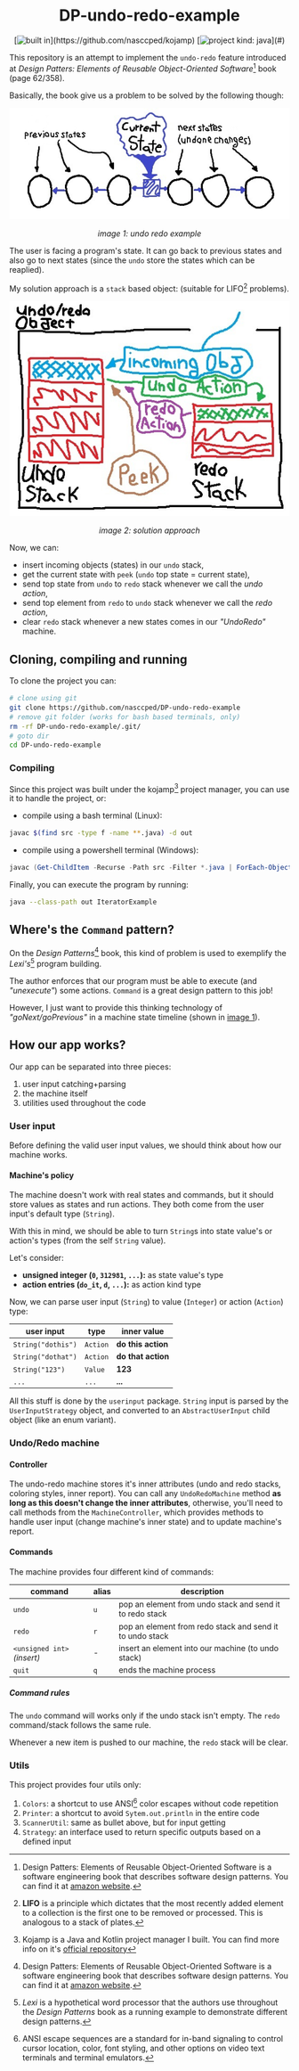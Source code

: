 <div align="center">

DP-undo-redo-example
====================

[![built in](https://img.shields.io/badge/built_in-kojamp_0.1.1-blue?)](https://github.com/nasccped/kojamp)
[![project kind: java](https://img.shields.io/badge/project_kind-java-orange?)](#)

</div>

This repository is an attempt to implement the `undo-redo` feature
introduced at _Design Patters: Elements of Reusable Object-Oriented
Software_[^design-patterns-book] book (page 62/358).

Basically, the book give us a problem to be solved by the following
though:

<div align="center" id="image-01">

![image 1: undo redo example](./images/undo-redo-example.jpg)

_image 1: undo redo example_

</div>

The user is facing a program's state. It can go back to previous
states and also go to next states (since the `undo` store the states
which can be reaplied).

My solution approach is a `stack` based object: (suitable for
LIFO[^lifo] problems).

<div align="center" id="image-02">

![image 2: solution approach](./images/solution-approach.jpg)

_image 2: solution approach_

</div>

Now, we can:
- insert incoming objects (states) in our `undo` stack,
- get the current state with `peek` (`undo` top state = current
  state),
- send top state from `undo` to `redo` stack whenever we call the
  _undo action_,
- send top element from `redo` to `undo` stack whenever we call the
  _redo action_,
- clear `redo` stack whenever a new states comes in our _"UndoRedo"_
  machine.

## Cloning, compiling and running

To clone the project you can:

```sh
# clone using git
git clone https://github.com/nasccped/DP-undo-redo-example
# remove git folder (works for bash based terminals, only)
rm -rf DP-undo-redo-example/.git/
# goto dir
cd DP-undo-redo-example
```

### Compiling

Since this project was built under the kojamp[^kojamp] project
manager, you can use it to handle the project, or:

- compile using a bash terminal (Linux):
```sh
javac $(find src -type f -name **.java) -d out
```
- compile using a powershell terminal (Windows):
```powershell
javac (Get-ChildItem -Recurse -Path src -Filter *.java | ForEach-Object { $_.FullName }) -d out
```

Finally, you can execute the program by running:
```sh
java --class-path out IteratorExample
```

## Where's the `Command` pattern?

On the _Design Patterns_[^design-patterns-book] book, this kind of
problem is used to exemplify the _Lexi's_[^lexi-program] program
building.

The author enforces that our program must be able to execute (and
_"unexecute"_) some actions. `Command` is a great design pattern to
this job!

However, I just want to provide this thinking technology of
_"goNext/goPrevious"_ in a machine state timeline (shown in
[image 1](#image-01)).

## How our app works?

Our app can be separated into three pieces:

1. user input catching+parsing
2. the machine itself
3. utilities used throughout the code

### User input

Before defining the valid user input values, we should think about
how our machine works.

#### Machine's policy

The machine doesn't work with real states and commands, but it should
store values as states and run actions. They both come from the user
input's default type (`String`).

With this in mind, we should be able to turn `String`s into state
value's or action's types (from the self `String` value).

Let's consider:
- **unsigned integer (`0`, `312981`, `...`):** as state value's type
- **action entries (`do_it`, `d`, `...`):** as action kind type

Now, we can parse user input (`String`) to value (`Integer`) or
action (`Action`) type:

| user input         | type     | inner value        |
| ------------------ | -------- | ------------------ |
| `String("dothis")` | `Action` | **do this action** |
| `String("dothat")` | `Action` | **do that action** |
| `String("123")`    | `Value`  | **123**            |
| `...`              | `...`    | **...**            |

All this stuff is done by the `userinput` package. `String` input is
parsed by the `UserInputStrategy` object, and converted to an
`AbstractUserInput` child object (like an enum variant).

### Undo/Redo machine

#### Controller

The undo-redo machine stores it's inner attributes (undo and redo
stacks, coloring styles, inner report). You can call any
`UndoRedoMachine` method **as long as this doesn't change the inner
attributes**, otherwise, you'll need to call methods from the
`MachineController`, which provides methods to handle user input
(change machine's inner state) and to update machine's report.

#### Commands

The machine provides four different kind of commands:

| command                     | alias | description                                              |
| --------------------------- | ----- | -------------------------------------------------------- |
| `undo`                      | `u`   | pop an element from undo stack and send it to redo stack |
| `redo`                      | `r`   | pop an element from redo stack and send it to undo stack |
| `<unsigned int>` _(insert)_ | _-_   | insert an element into our machine (to undo stack)       |
| `quit`                      | `q`   | ends the machine process                                 |

##### Command rules

The `undo` command will works only if the undo stack isn't empty. The
`redo` command/stack follows the same rule.

Whenever a new item is pushed to our machine, the `redo` stack will
be clear.

### Utils

This project provides four utils only:

1. `Colors`: a shortcut to use ANSI[^ansi] color escapes without code
   repetition
2. `Printer`: a shortcut to avoid `Sytem.out.println` in the entire
   code
3. `ScannerUtil`: same as bullet above, but for input getting
4. `Strategy`: an interface used to return specific outputs based on
   a defined input

[^design-patterns-book]: Design Patters: Elements of Reusable
  Object-Oriented Software is a software engineering book that
  describes software design patterns. You can find it at
  [amazon website](https://www.amazon.com/Design-Patterns-Elements-Reusable-Object-Oriented/dp/0201633612).

[^lifo]: **LIFO** is a principle which dictates that the most
  recently added element to a collection is the first one to be
  removed or processed. This is analogous to a stack of plates.

[^kojamp]: Kojamp is a Java and Kotlin project manager I built. You
  can find more info on it's
  [official repository](https://github.com/nasccped/kojamp)

[^lexi-program]: _Lexi_ is a hypothetical word processor that the
  authors use throughout the _Design Patterns_[^design-patterns-book]
  book as a running example to demonstrate different design patterns.

[^ansi]: ANSI escape sequences are a standard for in-band signaling
  to control cursor location, color, font styling, and other options
  on video text terminals and terminal emulators.
